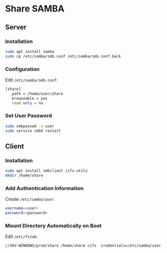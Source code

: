 # Share SAMBA

## Server

### Installation

```bash
sudo apt install samba
sudo cp /etc/samba/smb.conf /etc/samba/smb.conf.back
```

### Configuration

Edit `/etc/samba/smb.conf`:

```bash
[share]
   path = /home/user/share
   browseable = yes
   read only = no
```

### Set User Password

```bash
sudo smbpasswd -a user
sudo service smbd restart
```

## Client

### Installation

```bash
sudo apt install smbclient cifs-utils
mkdir /home/share
```

### Add Authentication Information

Create `/etc/samba/user`:

```bash
username=<user>
password=<password>
```

### Mount Directory Automatically on Boot

Edit `/etc/fstab`:

```bash
//SRV-WINDOWS/prod/share /home/share cifs  credentials=/etc/samba/user,noexec  0 0
```
